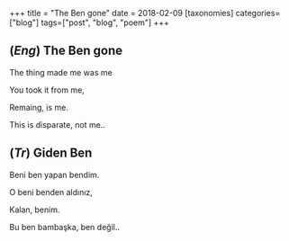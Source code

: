 +++
title = "The Ben gone"
date = 2018-02-09
[taxonomies]
categories=["blog"]
tags=["post", "blog", "poem"]
+++

## (*Eng*) The Ben gone

The thing made me was me

You took it from me,

Remaing, is me.

This is disparate, not me..

## (*Tr*) Giden Ben

Beni ben yapan bendim.

O beni benden aldınız,

Kalan, benim.

Bu ben bambaşka, ben değil..

